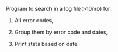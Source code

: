 Program to search in a log file(>10mb) for:

1. All error codes,

2. Group them by error code and dates,

3. Print stats based on date.
